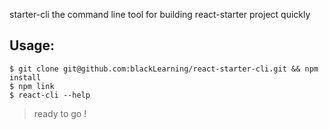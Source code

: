 starter-cli
the command line tool for building react-starter project quickly


## Usage: 

```
$ git clone git@github.com:blackLearning/react-starter-cli.git && npm install 
$ npm link
$ react-cli --help
```

> ready to go !
